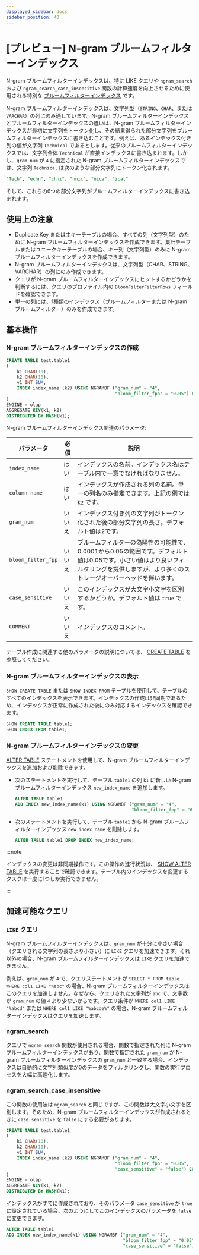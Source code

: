 ```yaml
---
displayed_sidebar: docs
sidebar_position: 40
---
```


# [プレビュー] N-gram ブルームフィルターインデックス

N-gram ブルームフィルターインデックスは、特に LIKE クエリや `ngram_search` および `ngram_search_case_insensitive` 関数の計算速度を向上させるために使用される特別な [ブルームフィルターインデックス](./Bloomfilter_index.md) です。

N-gram ブルームフィルターインデックスは、文字列型（`STRING`、`CHAR`、または `VARCHAR`）の列にのみ適しています。N-gram ブルームフィルターインデックスとブルームフィルターインデックスの違いは、N-gram ブルームフィルターインデックスが最初に文字列をトークン化し、その結果得られた部分文字列をブルームフィルターインデックスに書き込むことです。例えば、あるインデックス付き列の値が文字列 `Technical` であるとします。従来のブルームフィルターインデックスでは、文字列全体 `Technical` が直接インデックスに書き込まれます。しかし、`gram_num` が `4` に指定された N-gram ブルームフィルターインデックスでは、文字列 `Technical` は次のような部分文字列にトークン化されます。

```sql
"Tech", "echn", "chni", "hnic", "nica", "ical"
```

そして、これらの6つの部分文字列がブルームフィルターインデックスに書き込まれます。

## 使用上の注意

- Duplicate Key または主キーテーブルの場合、すべての列（文字列型）のために N-gram ブルームフィルターインデックスを作成できます。集計テーブルまたはユニークキーテーブルの場合、キー列（文字列型）のみに N-gram ブルームフィルターインデックスを作成できます。
- N-gram ブルームフィルターインデックスは、文字列型（CHAR、STRING、VARCHAR）の列にのみ作成できます。
- クエリが N-gram ブルームフィルターインデックスにヒットするかどうかを判断するには、クエリのプロファイル内の `BloomFilterFilterRows` フィールドを確認できます。
- 単一の列には、1種類のインデックス（ブルームフィルターまたは N-gram ブルームフィルター）のみを作成できます。

## 基本操作

### N-gram ブルームフィルターインデックスの作成

```SQL
CREATE TABLE test.table1
(
    k1 CHAR(10),
    k2 CHAR(10),
    v1 INT SUM,
    INDEX index_name (k2) USING NGRAMBF ("gram_num" = "4",
                                         "bloom_filter_fpp" = "0.05") COMMENT ''
)
ENGINE = olap
AGGREGATE KEY(k1, k2)
DISTRIBUTED BY HASH(k1);
```

N-gram ブルームフィルターインデックス関連のパラメータ:

| **パラメータ**    | **必須** | **説明**                                              |
| ---------------- | ------------ | ------------------------------------------------------------ |
| `index_name`       | はい          | インデックスの名前。インデックス名はテーブル内で一意でなければなりません。 |
| `column_name`      | はい          | インデックスが作成される列の名前。単一の列名のみ指定できます。上記の例では `k2` です。 |
| `gram_num`         | いいえ          | インデックス付き列の文字列がトークン化された後の部分文字列の長さ。デフォルト値は2です。 |
| `bloom_filter_fpp` | いいえ           | ブルームフィルターの偽陽性の可能性で、0.0001から0.05の範囲です。デフォルト値は0.05です。小さい値はより良いフィルタリングを提供しますが、より多くのストレージオーバーヘッドを伴います。 |
| `case_sensitive`   |  いいえ          | このインデックスが大文字小文字を区別するかどうか。デフォルト値は `true` です。 |
| `COMMENT`          | いいえ           | インデックスのコメント。 |

テーブル作成に関連する他のパラメータの説明については、 [CREATE TABLE](../../sql-reference/sql-statements/table_bucket_part_index/CREATE_TABLE.md) を参照してください。

### N-gram ブルームフィルターインデックスの表示

`SHOW CREATE TABLE` または `SHOW INDEX FROM` テーブルを使用して、テーブルのすべてのインデックスを表示できます。インデックスの作成は非同期であるため、インデックスが正常に作成された後にのみ対応するインデックスを確認できます。

```SQL
SHOW CREATE TABLE table1;
SHOW INDEX FROM table1;
```

### N-gram ブルームフィルターインデックスの変更

[ALTER TABLE](../../sql-reference/sql-statements/table_bucket_part_index/ALTER_TABLE.md) ステートメントを使用して、N-gram ブルームフィルターインデックスを追加および削除できます。

- 次のステートメントを実行して、テーブル `table1` の列 `k1` に新しい N-gram ブルームフィルターインデックス `new_index_name` を追加します。

  ```SQL
  ALTER TABLE table1 
  ADD INDEX new_index_name(k1) USING NGRAMBF ("gram_num" = "4", 
                                              "bloom_filter_fpp" = "0.05") COMMENT '';
  ```

- 次のステートメントを実行して、テーブル `table1` から N-gram ブルームフィルターインデックス `new_index_name` を削除します。

  ```SQL
  ALTER TABLE table1 DROP INDEX new_index_name;
  ```

:::note

インデックスの変更は非同期操作です。この操作の進行状況は、 [SHOW ALTER TABLE](../../sql-reference/sql-statements/table_bucket_part_index/SHOW_ALTER.md) を実行することで確認できます。テーブル内のインデックスを変更するタスクは一度に1つしか実行できません。

:::

## 加速可能なクエリ

### `LIKE` クエリ

N-gram ブルームフィルターインデックスは、`gram_num` が十分に小さい場合（クエリされる文字列の長さより小さい）に `LIKE` クエリを加速できます。それ以外の場合、N-gram ブルームフィルターインデックスは `LIKE` クエリを加速できません。

例えば、`gram_num` が `4` で、クエリステートメントが `SELECT * FROM table WHERE col1 LIKE "%abc"` の場合、N-gram ブルームフィルターインデックスはこのクエリを加速しません。なぜなら、クエリされた文字列が `abc` で、文字数が `gram_num` の値 `4` より少ないからです。クエリ条件が `WHERE col1 LIKE "%abcd"` または `WHERE col1 LIKE "%abcde%"` の場合、N-gram ブルームフィルターインデックスはクエリを加速します。

### ngram_search

クエリで `ngram_search` 関数が使用される場合、関数で指定された列に N-gram ブルームフィルターインデックスがあり、関数で指定された `gram_num` が N-gram ブルームフィルターインデックスの `gram_num` と一致する場合、インデックスは自動的に文字列類似度が0のデータをフィルタリングし、関数の実行プロセスを大幅に高速化します。

### ngram_search_case_insensitive

この関数の使用法は `ngram_search` と同じですが、この関数は大文字小文字を区別します。そのため、N-gram ブルームフィルターインデックスが作成されるときに `case_sensitive` を `false` にする必要があります。

```SQL
CREATE TABLE test.table1
(
    k1 CHAR(10),
    k2 CHAR(10),
    v1 INT SUM,
    INDEX index_name (k2) USING NGRAMBF ("gram_num" = "4",
                                         "bloom_filter_fpp" = "0.05",
                                         "case_sensitive" = "false") COMMENT ''
)
ENGINE = olap
AGGREGATE KEY(k1, k2)
DISTRIBUTED BY HASH(k1);
```

インデックスがすでに作成されており、そのパラメータ `case_sensitive` が `true` に設定されている場合、次のようにしてこのインデックスのパラメータを `false` に変更できます。

```SQL
ALTER TABLE table1 
ADD INDEX new_index_name(k1) USING NGRAMBF ("gram_num" = "4", 
                                            "bloom_filter_fpp" = "0.05",
                                            "case_sensitive" = "false") COMMENT '';
```